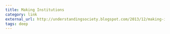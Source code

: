 ```yaml
---
title: Making Institutions
category: link
external_url: http://understandingsociety.blogspot.com/2013/12/making-institutions.html
tags: deep
---
```

